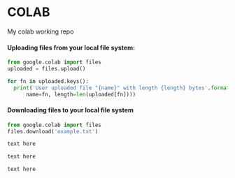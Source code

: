 # COLAB
My colab working repo


#### Uploading files from your local file system:

```python
from google.colab import files
uploaded = files.upload()

for fn in uploaded.keys():
  print('User uploaded file "{name}" with length {length} bytes'.format(
      name=fn, length=len(uploaded[fn])))

```

#### Downloading files to your local file system

```python
from google.colab import files
files.download('example.txt')
```


```python
text here
```


```python
text here
```


```python
text here
```
